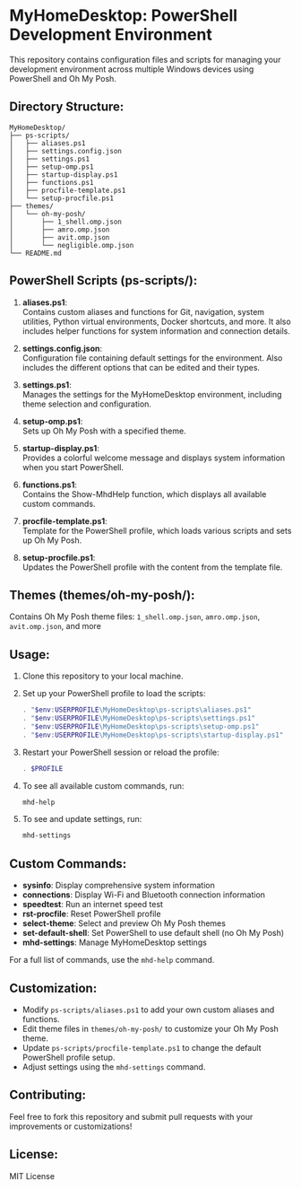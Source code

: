 
# MyHomeDesktop: PowerShell Development Environment

This repository contains configuration files and scripts for managing your development environment across multiple Windows devices using PowerShell and Oh My Posh.

## Directory Structure:

```
MyHomeDesktop/
├── ps-scripts/
│   ├── aliases.ps1
│   ├── settings.config.json
│   ├── settings.ps1
│   ├── setup-omp.ps1
│   ├── startup-display.ps1
│   ├── functions.ps1
│   ├── procfile-template.ps1
│   └── setup-procfile.ps1
├── themes/
│   └── oh-my-posh/
│       ├── 1_shell.omp.json
│       ├── amro.omp.json
│       ├── avit.omp.json
│       └── negligible.omp.json
└── README.md
```

## PowerShell Scripts (ps-scripts/):

1. **aliases.ps1**:  
   Contains custom aliases and functions for Git, navigation, system utilities, Python virtual environments, Docker shortcuts, and more. It also includes helper functions for system information and connection details.

2. **settings.config.json**:  
   Configuration file containing default settings for the environment.
   Also includes the different options that can be edited and their types.

3. **settings.ps1**:  
   Manages the settings for the MyHomeDesktop environment, including theme selection and configuration.

4. **setup-omp.ps1**:  
   Sets up Oh My Posh with a specified theme.

5. **startup-display.ps1**:  
   Provides a colorful welcome message and displays system information when you start PowerShell.

6. **functions.ps1**:  
   Contains the Show-MhdHelp function, which displays all available custom commands.

7. **procfile-template.ps1**:  
   Template for the PowerShell profile, which loads various scripts and sets up Oh My Posh.

8. **setup-procfile.ps1**:  
   Updates the PowerShell profile with the content from the template file.

## Themes (themes/oh-my-posh/):

Contains Oh My Posh theme files: `1_shell.omp.json`, `amro.omp.json`, `avit.omp.json`, and more

## Usage:

1. Clone this repository to your local machine.
2. Set up your PowerShell profile to load the scripts:

    ```powershell
    . "$env:USERPROFILE\MyHomeDesktop\ps-scripts\aliases.ps1"
    . "$env:USERPROFILE\MyHomeDesktop\ps-scripts\settings.ps1"
    . "$env:USERPROFILE\MyHomeDesktop\ps-scripts\setup-omp.ps1"
    . "$env:USERPROFILE\MyHomeDesktop\ps-scripts\startup-display.ps1"
    ```

3. Restart your PowerShell session or reload the profile:

    ```powershell
    . $PROFILE
    ```

4. To see all available custom commands, run:

    ```powershell
    mhd-help
    ```

4. To see and update settings, run:

    ```powershell
    mhd-settings
    ```

## Custom Commands:

- **sysinfo**: Display comprehensive system information
- **connections**: Display Wi-Fi and Bluetooth connection information
- **speedtest**: Run an internet speed test
- **rst-procfile**: Reset PowerShell profile
- **select-theme**: Select and preview Oh My Posh themes
- **set-default-shell**: Set PowerShell to use default shell (no Oh My Posh)
- **mhd-settings**: Manage MyHomeDesktop settings

For a full list of commands, use the `mhd-help` command.

## Customization:

- Modify `ps-scripts/aliases.ps1` to add your own custom aliases and functions.
- Edit theme files in `themes/oh-my-posh/` to customize your Oh My Posh theme.
- Update `ps-scripts/procfile-template.ps1` to change the default PowerShell profile setup.
- Adjust settings using the `mhd-settings` command.

## Contributing:

Feel free to fork this repository and submit pull requests with your improvements or customizations!

## License:

MIT License
